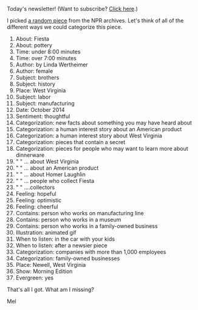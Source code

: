 

Today's newsletter! (Want to subscribe? [Click here](http://www.tinyletter.com/melodykramer).)

I picked [a random piece](http://www.npr.org/2014/10/16/354370783/w-va-pottery-company-keeps-popular-fiesta-line-alive-and-thriving) from the NPR archives. Let's think of all of the different ways we could categorize this piece.

1. About: Fiesta
2. About: pottery
3. Time: under 8:00 minutes
4. Time: over 7:00 minutes
5. Author: by Linda Wertheimer
6. Author: female
7. Subject: brothers
8. Subject: history
9. Place: West Virginia
10. Subject: labor
11. Subject: manufacturing
12. Date: October 2014
13. Sentiment: thoughtful
14. Categorization: new facts about something you may have heard about
15. Categorization: a human interest story about an American product
16. Categorization: a human interest story about West Virginia
17. Categorization: pieces that contain a secret
18. Categorization: pieces for people who may want to learn more about dinnerware
19. " " ... about West Virginia
20. " " ... about an American product
21. " " ... about Homer Laughlin
22. " " ... people who collect Fiesta
23. " " ....collectors
24. Feeling: hopeful
25. Feeling: optimistic
26. Feeling: cheerful
27. Contains: person who works on manufacturing line
28. Contains: person who works in a museum
29. Contains: person who works in a family-owned business
30. Illustration: animated gif
31. When to listen: in the car with your kids
32. When to listen: after a newsier piece
33. Categorization: companies with more than 1,000 employees
34. Categorization: family-owned businesses
35. Place: Newell, West Virginia
36. Show: Morning Edition
37. Evergreen: yes



That's all I got. What am I missing? 

​Mel 
